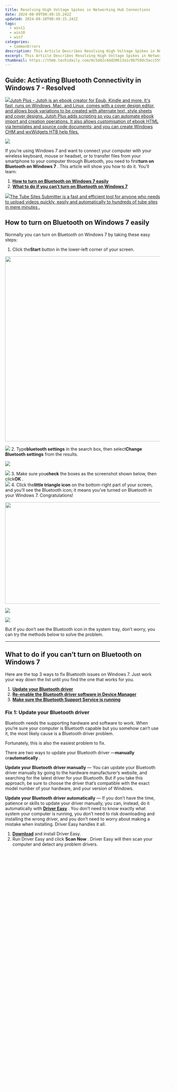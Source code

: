 ```yaml
---
title: Resolving High Voltage Spikes in Networking Hub Connections
date: 2024-08-09T00:49:15.242Z
updated: 2024-08-10T00:49:15.242Z
tags:
  - win11
  - win10
  - win7
categories:
  - CommonErrors
description: This Article Describes Resolving High Voltage Spikes in Networking Hub Connections
excerpt: This Article Describes Resolving High Voltage Spikes in Networking Hub Connections
thumbnail: https://thmb.techidaily.com/0c5d42c4dd20613a1c9b759dc5acc559eb281ce843e00a8afd9a49d32774540a.jpg
---
```


## Guide: Activating Bluetooth Connectivity in Windows 7 - Resolved

<!-- affiliate ads begin -->
<a href="https://secure.2checkout.com/order/checkout.php?PRODS=4699091&QTY=1&AFFILIATE=108875&CART=1"><img src="https://secure.avangate.com/images/merchant/bccefcc1b1eee9eca3ae4f5c1a281482/products/1_jutoh-logo-1200x1600.jpg" border="0">Jutoh Plus -  Jutoh is an ebook creator for Epub, Kindle and more. It's fast, runs on Windows, Mac, and Linux, comes with a cover design editor, and allows book variations to be created with alternate text, style sheets and cover designs. Jutoh Plus adds scripting so you can automate ebook import and creation operations. It also allows customisation of ebook HTML via templates and source code documents; and you can create Windows CHM and wxWidgets HTB help files. </a>
<!-- affiliate ads end -->
![](https://images.drivereasy.com/wp-content/uploads/2018/10/img_5bb5e3b94f346-204x300.png)

 If you’re using Windows 7 and want to connect your computer with your wireless keyboard, mouse or headset, or to transfer files from your smartphone to your computer through Bluetooth, you need to first**turn on Bluetooth on Windows 7** . This article will show you how to do it. You’ll learn:

1. **[How to turn on Bluetooth on Windows 7 easily](#howto)**
2. **[What to do if you can’t turn on Bluetooth on Windows 7](#whattodo)**

<!-- affiliate ads begin -->
<a href="https://secure.2checkout.com/order/checkout.php?PRODS=4531356&QTY=1&AFFILIATE=108875&CART=1"><img src="https://secure.avangate.com/images/merchant/8fdd149fcaa7058caccc9c4ad5b0d89a/products/tss-box.JPG" border="0">The Tube Sites Submitter is a fast and efficient tool for anyone who needs to upload videos quickly, easily and automatically to hundreds of tube sites in mere minutes . </a>
<!-- affiliate ads end -->
## How to turn on Bluetooth on Windows 7 easily

 Normally you can turn on Bluetooth on Windows 7 by taking these easy steps:

1. Click the**Start** button in the lower-left corner of your screen.  
<!-- affiliate ads begin -->
<a href="https://appsumo.8odi.net/c/5597632/2082535/7443" target="_top" id="2082535"><img src="//a.impactradius-go.com/display-ad/7443-2082535" border="0" alt="" width="1200" height="600"/></a><img height="0" width="0" src="https://appsumo.8odi.net/i/5597632/2082535/7443" style="position:absolute;visibility:hidden;" border="0" />
<!-- affiliate ads end -->
![](https://images.drivereasy.com/wp-content/uploads/2018/07/img_5b51a8575082e.jpg)
2. Type**bluetooth settings** in the search box, then select**Change Bluetooth settings** from the results.  
<!-- affiliate ads begin -->
<a href="https://secure.2checkout.com/order/checkout.php?PRODS=45152835&QTY=1&AFFILIATE=108875&CART=1"><img src="https://download.terabyteunlimited.com/banners/ad_800x450_d.jpg" border="0"></a>
<!-- affiliate ads end -->
![](https://images.drivereasy.com/wp-content/uploads/2018/07/img_5b51aa79eae67.jpg)
3. Make sure you**check** the boxes as the screenshot shown below, then click**OK** .  
![](https://images.drivereasy.com/wp-content/uploads/2018/07/img_5b51aa0665a3a.jpg)
4. Click the**little triangle icon** on the bottom-right part of your screen, and you’ll see the Bluetooth icon; it means you’ve turned on Bluetooth in your Windows 7\. Congratulations!

<!-- affiliate ads begin -->
<a href="https://ursime.pxf.io/c/5597632/2092236/16384" target="_top" id="2092236"><img src="//a.impactradius-go.com/display-ad/16384-2092236" border="0" alt="" width="1920" height="329"/></a><img height="0" width="0" src="https://imp.pxf.io/i/5597632/2092236/16384" style="position:absolute;visibility:hidden;" border="0" />
<!-- affiliate ads end -->
![](https://images.drivereasy.com/wp-content/uploads/2018/07/img_5b51acf5ddfb0.png)

![](https://images.drivereasy.com/wp-content/uploads/2018/07/TIM图片20180720165237.png)

 But if you don’t see the Bluetooth icon in the system tray, don’t worry, you can try the methods below to solve the problem.

---

## What to do if you can’t turn on Bluetooth on Windows 7

 Here are the top 3 ways to fix Bluetooth issues on Windows 7\. Just work your way down the list until you find the one that works for you.

1. **[Update your Bluetooth driver](#fix1)**
2. **[Re-enable the Bluetooth driver software in Device Manager](#fix2)**
3. **[Make sure the Bluetooth Support Service is running](#fix3)**

### Fix 1: Update your Bluetooth driver

 Bluetooth needs the supporting hardware and software to work. When you’re sure your computer is Bluetooth capable but you somehow can’t use it, the most likely cause is a Bluetooth driver problem.

Fortunately, this is also the easiest problem to fix.

 There are two ways to update your Bluetooth driver —**manually** or**automatically** .

**Update your Bluetooth driver manually** — You can update your Bluetooth driver manually by going to the hardware manufacturer’s website, and searching for the latest driver for your Bluetooth. But if you take this approach, be sure to choose the driver that’s compatible with the exact model number of your hardware, and your version of Windows.

**Update your Bluetooth driver automatically** — If you don’t have the time, patience or skills to update your driver manually, you can, instead, do it automatically with **[Driver Easy](https://tools.techidaily.com/drivereasy/download/)**  . You don’t need to know exactly what system your computer is running, you don’t need to risk downloading and installing the wrong driver, and you don’t need to worry about making a mistake when installing. Driver Easy handles it all.

1. **[Download](https://tools.techidaily.com/drivereasy/download/)**  and install Driver Easy.
2. Run Driver Easy and click **Scan Now** . Driver Easy will then scan your computer and detect any problem drivers.  
<!-- affiliate ads begin -->
<span id="1793213">
					<video width="1080" height="1620" style="cursor:pointer"
           poster="//a.impactradius-go.com/display-clicktoplayimage/1793213.jpeg"
           onclick="if(!this.playClicked){this.play();this.setAttribute('controls',true);this.playClicked=true;}">
	   <source src="//a.impactradius-go.com/display-ad/19135-1793213">
	   <img src="//a.impactradius-go.com/display-clicktoplayimage/1793213.jpeg" style="border: none; height: 100%; width: 100%; object-fit: contain">
	</video>
	<div style="width:1080px;text-align:center"><a href="javascript:window.open(decodeURIComponent('https%3A%2F%2Ftinyland.pxf.io%2Fc%2F5597632%2F1793213%2F19135'), '_blank');void(0);">Click here</a></div>
</span>
<img height="0" width="0" src="https://imp.pxf.io/i/5597632/1793213/19135" style="position:absolute;visibility:hidden;" border="0" />
<!-- affiliate ads end -->
![](https://images.drivereasy.com/wp-content/uploads/2018/10/img_5bb6f71081f36.jpg)
3. Click**Update** next to any flagged devices to automatically download the correct version of their drivers, then you can install them manually. Or click**Update All** to automatically download and install them all automatically. (This requires the **[Pro version](https://tools.techidaily.com/drivereasy/download/)**  — you’ll be prompted to upgrade when you click Update All. You get full support and a 30-day money back guarantee. )  
![](https://images.drivereasy.com/wp-content/uploads/2018/10/img_5bb6f7884d30c.jpg)
4. Restart your computer and check if you can turn on Bluetooth now. If you can’t, contact Driver Easy’s support team at**<support@drivereasy.com>** for further assistance. They’d be happy to help you. Or you can move on to Fix 2, below.

---

<!-- affiliate ads begin -->
<a href="https://coinrule.sjv.io/c/5597632/1958374/18409" target="_top" id="1958374"><img src="//a.impactradius-go.com/display-ad/18409-1958374" border="0" alt="" width="300" height="300"/></a><img height="0" width="0" src="https://imp.pxf.io/i/5597632/1958374/18409" style="position:absolute;visibility:hidden;" border="0" />
<!-- affiliate ads end -->
### Fix 2: Re-enable the Bluetooth driver software in Device Manager

1. Click the**Start** button, type**device manager** in the search box, and select the matching result.  
<!-- affiliate ads begin -->
<a href="https://appsumo.8odi.net/c/5597632/2075475/7443" target="_top" id="2075475"><img src="//a.impactradius-go.com/display-ad/7443-2075475" border="0" alt="" width="1200" height="600"/></a><img height="0" width="0" src="https://appsumo.8odi.net/i/5597632/2075475/7443" style="position:absolute;visibility:hidden;" border="0" />
<!-- affiliate ads end -->
![](https://images.drivereasy.com/wp-content/uploads/2018/07/img_5b51bb20cbb94.jpg)
2. Expand the**Bluetooth Radios** category. You’ll see the Bluetooth hardware listed there.

 If you don’t see the “Bluetooth Radios” category, find your Bluetooth adapter in the “Network adapters” category. It normally contains your network card that you use to connect to wireless or wired networks.

![](https://images.drivereasy.com/wp-content/uploads/2018/07/img_5b51bc632abfc.jpg)

 If there is a yellow exclamation mark on the Bluetooth icon, you need to install the proper driver before the Bluetooth will work. See[How to install or update the latest Bluetooth driver as mentioned in Fix 1](#fix1) .

 3) Right-click on your Bluetooth device and select **Disable** .  
<!-- affiliate ads begin -->
<a href="https://secure.2checkout.com/order/checkout.php?PRODS=4721564&QTY=1&AFFILIATE=108875&CART=1">Power Tools add-on for Google Sheets, 12-month subscription</a>
<!-- affiliate ads end -->
![](https://images.drivereasy.com/wp-content/uploads/2018/07/img_5b553ee3e567e.jpg)

 4) Right-click on your device again, then click**Enable** .  
<!-- affiliate ads begin -->
<a href="https://parisrhonecom.sjv.io/c/5597632/1922358/21553" target="_top" id="1922358"><img src="//a.impactradius-go.com/display-ad/21553-1922358" border="0" alt="" width="1080" height="1080"/></a><img height="0" width="0" src="https://imp.pxf.io/i/5597632/1922358/21553" style="position:absolute;visibility:hidden;" border="0" />
<!-- affiliate ads end -->
![](https://images.drivereasy.com/wp-content/uploads/2018/07/img_5b553f4d7ea68.jpg)

 5) Click **Show hidden icons**  .
![](https://images.drivereasy.com/wp-content/uploads/2018/07/TIM图片20180720182550.png)

 Can you see the Bluetooth icon now? If you do, congratulations. You’ve fixed the problem. But if it’s still not there, try Fix 3, below.

---

<!-- affiliate ads begin -->
<a href="https://homestyler.sjv.io/c/5597632/2044747/22993" target="_top" id="2044747"><img src="//a.impactradius-go.com/display-ad/22993-2044747" border="0" alt="" width="300" height="250"/></a><img height="0" width="0" src="https://imp.pxf.io/i/5597632/2044747/22993" style="position:absolute;visibility:hidden;" border="0" />
<!-- affiliate ads end -->
### Fix 3: Make sure the Bluetooth Support Service is running

1. Type**services** in the Start Search, then select**Services** to access the Windows Services Manager.  
![](https://images.drivereasy.com/wp-content/uploads/2018/10/img_5bb5ec80e4f62.jpg)
2. In the list find**Bluetooth Support Service** , right-click on it and select**Start** . (If the Start option grayed out, then click**Restart** .)  
![](https://images.drivereasy.com/wp-content/uploads/2018/10/img_5bb5eceb3cad6.jpg)
3. Right-click **Bluetooth Support Service** again, and this time select**Properties** .  
![](https://images.drivereasy.com/wp-content/uploads/2018/10/img_5bb5ed153af78.jpg)
4. Set the startup type to**Automatic** . Click**Apply** , then click**OK** .  
![](https://images.drivereasy.com/wp-content/uploads/2018/10/img_5bb5ed3843575.jpg)
5. Now check if you find the Bluetooth icon in the Notification Area.  
![](https://images.drivereasy.com/wp-content/uploads/2018/07/TIM图片20180720182550.png)

---

Hopefully, this can help you out.

 You’re, as always, more than welcome to leave a comment below to share your results or any other suggestions.

* [Bluetooth](https://store.drivereasy.com/order/cart.php?PRODS=4731822&QTY=1&AFFILIATE=108875)
* [Windows 7](https://tools.techidaily.com/drivereasy/download/)

<ins class="adsbygoogle"
     style="display:block"
     data-ad-format="autorelaxed"
     data-ad-client="ca-pub-7571918770474297"
     data-ad-slot="1223367746"></ins>



<ins class="adsbygoogle"
     style="display:block"
     data-ad-client="ca-pub-7571918770474297"
     data-ad-slot="8358498916"
     data-ad-format="auto"
     data-full-width-responsive="true"></ins>
